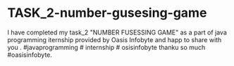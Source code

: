 # TASK_2-number-gusesing-game
I have completed my task_2 "NUMBER FUSESSING GAME" as a part of java programming iternship provided by Oasis Infobyte and happ to share with you . #javaprogramming # internship # osisinfobyte thanku so much #oasisinfobyte.
